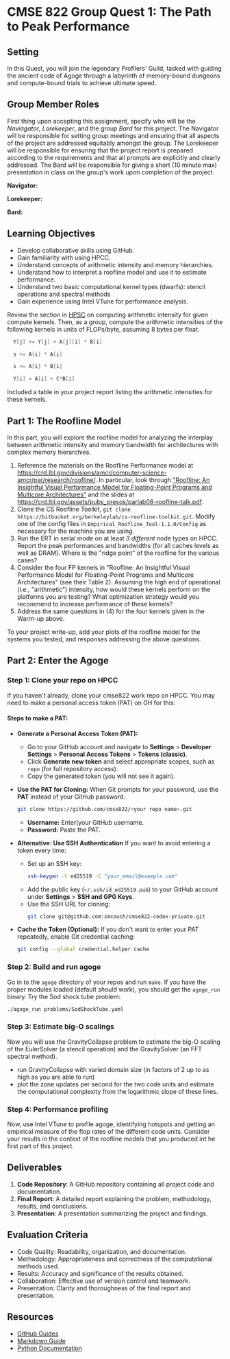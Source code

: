 # CMSE 822 Group Quest 1: The Path to Peak Performance

## Setting

In this Quest, you will join the legendary Profilers' Guild, tasked with guiding the ancient code of Agoge through a labyrinth of memory-bound dungeons and compute-bound trials to achieve ultimate speed.

## Group Member Roles

First thing upon accepting this assignment, specify who will be the _Naviagator_, _Lorekeeper_, and the group _Bard_ for this project. The Navigator will be responsible for setting group meetings and ensuring that all aspects of the project are addressed equitably amongst the group. The Lorekeeper will be responsible for ensuring that the project report is prepared according to the requirements and that all prompts are explicitly and clearly addressed. The Bard will be responsible for giving a short (10 minute max) presentation in class on the group's work upon completion of the project.

**Navigator:** 

**Lorekeeper:** 

**Bard:**  

## Learning Objectives

- Develop collaborative skills using GitHub.
- Gain familiarity with using HPCC.
- Understand concepts of arithmetic intensity and memory hierarchies. 
- Understand how to interpret a roofline model and use it to estimate performance.
- Understand two basic computational kernel types (dwarfs): stencil operations and spectral methods
- Gain experience using Intel VTune for performance analysis.

Review the section in [HPSC](https://cmse822.github.io/assets/EijkhoutIntroToHPC2020.pdf) on computing arithmetic intensity for given compute kernels. 
Then, as a group, compute the arithmetic intensities of the following kernels in units of FLOPs/byte, assuming 8 bytes per float.

```C
  Y[j] += Y[j] + A[j][i] * B[i]
```

```C
  s += A[i] * A[i]
```

```C
  s += A[i] * B[i]
```

```C
  Y[i] = A[i] + C*B[i]
```

Included a table in your project report listing the arithmetic intensities for these kernels.

## Part 1: The Roofline Model 

In this part, you will explore the roofline model for analyzing the interplay between arithmetic intensity and memory bandwidth for architectures with complex memory hierarchies. 

1. Reference the materials on the Roofline Performance model at <https://crd.lbl.gov/divisions/amcr/computer-science-amcr/par/research/roofline/>. In particular, look through ["Roofline: An Insightful Visual Performance Model for Floating-Point Programs and Multicore Architectures"](https://www2.eecs.berkeley.edu/Pubs/TechRpts/2008/EECS-2008-134.pdf) and the slides at <https://crd.lbl.gov/assets/pubs_presos/parlab08-roofline-talk.pdf>.
2. Clone the CS Roofline Toolkit, `git clone https://bitbucket.org/berkeleylab/cs-roofline-toolkit.git`. Modify one of the config files in `Empirical_Roofline_Tool-1.1.0/Config` as necessary for the machine you are using.
3. Run the ERT in serial mode on at least _3 different_ node types on HPCC. Report the peak performances and bandwidths (for all caches levels as well as DRAM). Where is the "ridge point" of the roofline for the various cases?
4. Consider the four FP kernels in "Roofline: An Insightful Visual Performance Model for Floating-Point Programs and Multicore Architectures" (see their Table 2). Assuming the high end of operational (i.e., "arithmetic") intensity, how would these kernels perform on the platforms you are testing? What optimization strategy would you recommend to increase performance of these kernels?
5. Address the same questions in (4) for the four kernels given in the Warm-up above. 

To your project write-up, add your plots of the roofline model for the systems you tested, and responses addressing the above questions. 

## Part 2: Enter the Agoge 

### Step 1: Clone your repo on HPCC 

If you haven't already, clone your cmse822 work repo on HPCC. You may need to make a personal access token (PAT) on GH for this:

#### Steps to make a PAT:

- **Generate a Personal Access Token (PAT):**
   - Go to your GitHub account and navigate to **Settings** > **Developer Settings** > **Personal Access Tokens** > **Tokens (classic)**.
   - Click **Generate new token** and select appropriate scopes, such as `repo` (for full repository access).
   - Copy the generated token (you will not see it again).

- **Use the PAT for Cloning:**
   When Git prompts for your password, use the **PAT** instead of your GitHub password.

   ```bash
   git clone https://github.com/cmse822/<your repo name>.git
   ```

   - **Username:** Enter(your GitHub username.
   - **Password:** Paste the PAT.

- **Alternative: Use SSH Authentication**
   If you want to avoid entering a token every time:
   - Set up an SSH key:
     ```bash
     ssh-keygen -t ed25519 -C "your_email@example.com"
     ```
   - Add the public key (`~/.ssh/id_ed25519.pub`) to your GitHub account under **Settings** > **SSH and GPG Keys**.
   - Use the SSH URL for cloning:
     ```bash
     git clone git@github.com:smcouch/cmse822-codex-private.git
     ```

- **Cache the Token (Optional):**
   If you don't want to enter your PAT repeatedly, enable Git credential caching:
   ```bash
   git config --global credential.helper cache
   ```

### Step 2: Build and run agoge 

Go in to the `agoge` directory of your repos and run `make`. If you have the proper modules loaded (default _should_ work), you should get the `agoge_run` binary. Try the Sod shock tube problem:
```bash
./agoge_run problems/SodShockTube.yaml 
```

### Step 3: Estimate big-O scalings

Now you will use the GravityCollapse problem to estimate the big-O scaling of the EulerSolver (a stencil operation) and the GravitySolver (an FFT spectral method). 

- run GravityCollapse with varied domain size (in factors of 2 up to as high as you are able to run)
- plot the zone updates per second for the two code units and estimate the computational complexity from the logarithmic slope of these lines. 

### Step 4: Performance profiling

Now, use Intel VTune to profile agoge, identifying hotspots and getting an empirical measure of the flop rates of the different code units. Consider your results in the context of the roofline models that you produced int he first part of this project.

## Deliverables

1. **Code Repository**: A GitHub repository containing all project code and documentation.
2. **Final Report**: A detailed report explaining the problem, methodology, results, and conclusions.
3. **Presentation**: A presentation summarizing the project and findings.

## Evaluation Criteria

- Code Quality: Readability, organization, and documentation.
- Methodology: Appropriateness and correctness of the computational methods used.
- Results: Accuracy and significance of the results obtained.
- Collaboration: Effective use of version control and teamwork.
- Presentation: Clarity and thoroughness of the final report and presentation.


## Resources

- [GitHub Guides](https://guides.github.com/)
- [Markdown Guide](https://www.markdownguide.org/)
- [Python Documentation](https://docs.python.org/3/)
